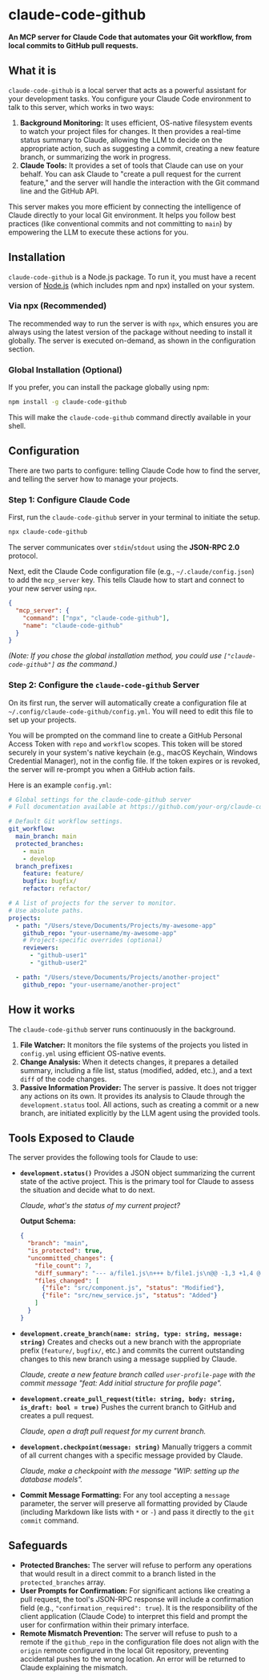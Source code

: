# claude-code-github

**An MCP server for Claude Code that automates your Git workflow, from local commits to GitHub pull requests.**

## What it is

`claude-code-github` is a local server that acts as a powerful assistant for your development tasks. You configure your Claude Code environment to talk to this server, which works in two ways:

1.  **Background Monitoring:** It uses efficient, OS-native filesystem events to watch your project files for changes. It then provides a real-time status summary to Claude, allowing the LLM to decide on the appropriate action, such as suggesting a commit, creating a new feature branch, or summarizing the work in progress.
2.  **Claude Tools:** It provides a set of tools that Claude can use on your behalf. You can ask Claude to "create a pull request for the current feature," and the server will handle the interaction with the Git command line and the GitHub API.

This server makes you more efficient by connecting the intelligence of Claude directly to your local Git environment. It helps you follow best practices (like conventional commits and not committing to `main`) by empowering the LLM to execute these actions for you.

## Installation

`claude-code-github` is a Node.js package. To run it, you must have a recent version of [Node.js](https://nodejs.org/) (which includes npm and npx) installed on your system.

### Via npx (Recommended)

The recommended way to run the server is with `npx`, which ensures you are always using the latest version of the package without needing to install it globally. The server is executed on-demand, as shown in the configuration section.

### Global Installation (Optional)

If you prefer, you can install the package globally using npm:

```bash
npm install -g claude-code-github
```

This will make the `claude-code-github` command directly available in your shell.

## Configuration

There are two parts to configure: telling Claude Code how to find the server, and telling the server how to manage your projects.

### Step 1: Configure Claude Code

First, run the `claude-code-github` server in your terminal to initiate the setup.

```bash
npx claude-code-github
```

The server communicates over `stdin`/`stdout` using the **JSON-RPC 2.0** protocol.

Next, edit the Claude Code configuration file (e.g., `~/.claude/config.json`) to add the `mcp_server` key. This tells Claude how to start and connect to your new server using `npx`.

```json
{
  "mcp_server": {
    "command": ["npx", "claude-code-github"],
    "name": "claude-code-github"
  }
}
```

*(Note: If you chose the global installation method, you could use `["claude-code-github"]` as the command.)*

### Step 2: Configure the `claude-code-github` Server

On its first run, the server will automatically create a configuration file at `~/.config/claude-code-github/config.yml`. You will need to edit this file to set up your projects.

You will be prompted on the command line to create a GitHub Personal Access Token with `repo` and `workflow` scopes. This token will be stored securely in your system's native keychain (e.g., macOS Keychain, Windows Credential Manager), not in the config file. If the token expires or is revoked, the server will re-prompt you when a GitHub action fails.

Here is an example `config.yml`:

```yaml
# Global settings for the claude-code-github server
# Full documentation available at https://github.com/your-org/claude-code-github

# Default Git workflow settings.
git_workflow:
  main_branch: main
  protected_branches:
    - main
    - develop
  branch_prefixes:
    feature: feature/
    bugfix: bugfix/
    refactor: refactor/

# A list of projects for the server to monitor.
# Use absolute paths.
projects:
  - path: "/Users/steve/Documents/Projects/my-awesome-app"
    github_repo: "your-username/my-awesome-app"
    # Project-specific overrides (optional)
    reviewers:
      - "github-user1"
      - "github-user2"

  - path: "/Users/steve/Documents/Projects/another-project"
    github_repo: "your-username/another-project"
```

## How it works

The `claude-code-github` server runs continuously in the background.

1.  **File Watcher:** It monitors the file systems of the projects you listed in `config.yml` using efficient OS-native events.
2.  **Change Analysis:** When it detects changes, it prepares a detailed summary, including a file list, status (modified, added, etc.), and a text `diff` of the code changes.
3.  **Passive Information Provider:** The server is passive. It does not trigger any actions on its own. It provides its analysis to Claude through the `development.status` tool. All actions, such as creating a commit or a new branch, are initiated explicitly by the LLM agent using the provided tools.

## Tools Exposed to Claude

The server provides the following tools for Claude to use:

  * **`development.status()`**
    Provides a JSON object summarizing the current state of the active project. This is the primary tool for Claude to assess the situation and decide what to do next.

    *Claude, what's the status of my current project?*

    **Output Schema:**

    ```json
    {
      "branch": "main",
      "is_protected": true,
      "uncommitted_changes": {
        "file_count": 7,
        "diff_summary": "--- a/file1.js\n+++ b/file1.js\n@@ -1,3 +1,4 @@\n console.log('hello');\n+console.log('world');\n ...",
        "files_changed": [
          {"file": "src/component.js", "status": "Modified"},
          {"file": "src/new_service.js", "status": "Added"}
        ]
      }
    }
    ```

  * **`development.create_branch(name: string, type: string, message: string)`**
    Creates and checks out a new branch with the appropriate prefix (`feature/`, `bugfix/`, etc.) and commits the current outstanding changes to this new branch using a message supplied by Claude.

    *Claude, create a new feature branch called `user-profile-page` with the commit message "feat: Add initial structure for profile page".*

  * **`development.create_pull_request(title: string, body: string, is_draft: bool = true)`**
    Pushes the current branch to GitHub and creates a pull request.

    *Claude, open a draft pull request for my current branch.*

  * **`development.checkpoint(message: string)`**
    Manually triggers a commit of all current changes with a specific message provided by Claude.

    *Claude, make a checkpoint with the message "WIP: setting up the database models".*

  * **Commit Message Formatting:** For any tool accepting a `message` parameter, the server will preserve all formatting provided by Claude (including Markdown like lists with `*` or `-`) and pass it directly to the `git commit` command.

## Safeguards

  * **Protected Branches:** The server will refuse to perform any operations that would result in a direct commit to a branch listed in the `protected_branches` array.
  * **User Prompts for Confirmation:** For significant actions like creating a pull request, the tool's JSON-RPC response will include a confirmation field (e.g., `"confirmation_required": true`). It is the responsibility of the client application (Claude Code) to interpret this field and prompt the user for confirmation within their primary interface.
  * **Remote Mismatch Prevention:** The server will refuse to push to a remote if the `github_repo` in the configuration file does not align with the `origin` remote configured in the local Git repository, preventing accidental pushes to the wrong location. An error will be returned to Claude explaining the mismatch.
